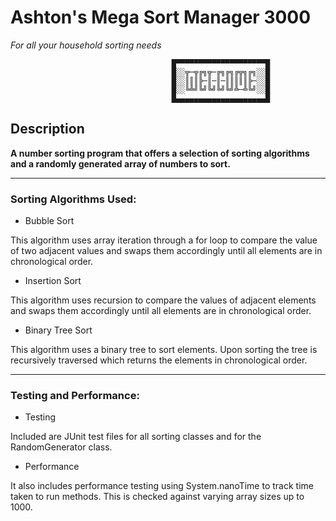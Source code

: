 # Ashton's Mega Sort Manager 3000
*For all your household sorting needs*

                                        █▀▀▀▀▀▀▀▀▀▀▀▀▀▀▀▀▀▀▀▀█
                                        █░░╦─╦╔╗╦─╔╗╔╗╔╦╗╔╗░░█
                                        █░░║║║╠─║─║─║║║║║╠─░░█
                                        █░░╚╩╝╚╝╚╝╚╝╚╝╩─╩╚╝░░█
                                        █▄▄▄▄▄▄▄▄▄▄▄▄▄▄▄▄▄▄▄▄█
                
<h2>Description</h2>

**A number sorting program that offers a selection of sorting algorithms and a randomly generated array of numbers to sort.**

---

<h3>Sorting Algorithms Used:</h3>

- Bubble Sort

This algorithm uses array iteration through a for loop to compare the value of two adjacent values and swaps them accordingly until all elements are in chronological order.

- Insertion Sort

This algorithm uses recursion to compare the values of adjacent elements and swaps them accordingly until all elements are in chronological order.

- Binary Tree Sort

This algorithm uses a binary tree to sort elements. Upon sorting the tree is recursively traversed which returns the elements in chronological order.

---

<h3>Testing and Performance:</h3>

- Testing

Included are JUnit test files for all sorting classes and for the RandomGenerator class.

- Performance

It also includes performance testing using System.nanoTime to track time taken to run methods. This is checked against varying array sizes up to 1000.
